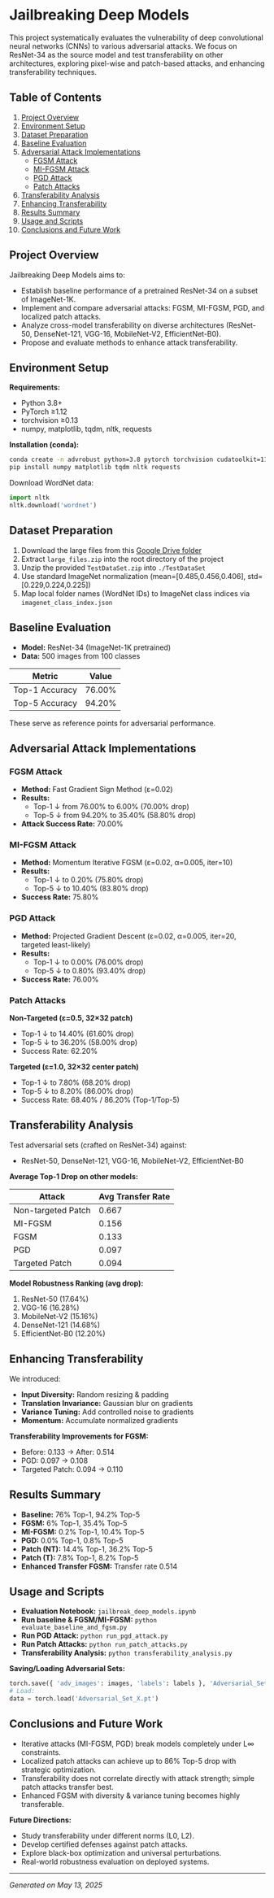 # Jailbreaking Deep Models

This project systematically evaluates the vulnerability of deep convolutional neural networks (CNNs) to various adversarial attacks. We focus on ResNet-34 as the source model and test transferability on other architectures, exploring pixel-wise and patch-based attacks, and enhancing transferability techniques.

## Table of Contents

1. [Project Overview](#project-overview)
2. [Environment Setup](#environment-setup)
3. [Dataset Preparation](#dataset-preparation)
4. [Baseline Evaluation](#baseline-evaluation)
5. [Adversarial Attack Implementations](#adversarial-attack-implementations)
   * [FGSM Attack](#fgsm-attack)
   * [MI-FGSM Attack](#mi-fgsm-attack)
   * [PGD Attack](#pgd-attack)
   * [Patch Attacks](#patch-attacks)
6. [Transferability Analysis](#transferability-analysis)
7. [Enhancing Transferability](#enhancing-transferability)
8. [Results Summary](#results-summary)
9. [Usage and Scripts](#usage-and-scripts)
10. [Conclusions and Future Work](#conclusions-and-future-work)

## Project Overview

Jailbreaking Deep Models aims to:

* Establish baseline performance of a pretrained ResNet-34 on a subset of ImageNet-1K.
* Implement and compare adversarial attacks: FGSM, MI-FGSM, PGD, and localized patch attacks.
* Analyze cross-model transferability on diverse architectures (ResNet-50, DenseNet-121, VGG-16, MobileNet-V2, EfficientNet-B0).
* Propose and evaluate methods to enhance attack transferability.

## Environment Setup

**Requirements:**

* Python 3.8+
* PyTorch ≥1.12
* torchvision ≥0.13
* numpy, matplotlib, tqdm, nltk, requests

**Installation (conda):**

```bash
conda create -n advrobust python=3.8 pytorch torchvision cudatoolkit=11.3 -c pytorch
pip install numpy matplotlib tqdm nltk requests
```

Download WordNet data:

```python
import nltk
nltk.download('wordnet')
```

## Dataset Preparation

1. Download the large files from this [Google Drive folder](https://drive.google.com/drive/folders/1LpAk504AjopwytBFl87a1Qfrpx1yLnka?usp=sharing)
2. Extract `large_files.zip` into the root directory of the project
3. Unzip the provided `TestDataSet.zip` into `./TestDataSet`
4. Use standard ImageNet normalization (mean=[0.485,0.456,0.406], std=[0.229,0.224,0.225])
5. Map local folder names (WordNet IDs) to ImageNet class indices via `imagenet_class_index.json`

## Baseline Evaluation

* **Model:** ResNet-34 (ImageNet-1K pretrained)
* **Data:** 500 images from 100 classes

| Metric         | Value  |
|---------------|--------|
| Top-1 Accuracy | 76.00% |
| Top-5 Accuracy | 94.20% |

These serve as reference points for adversarial performance.

## Adversarial Attack Implementations

### FGSM Attack

* **Method:** Fast Gradient Sign Method (ε=0.02)
* **Results:**
  * Top-1 ↓ from 76.00% to 6.00% (70.00% drop)
  * Top-5 ↓ from 94.20% to 35.40% (58.80% drop)
* **Attack Success Rate:** 70.00%

### MI-FGSM Attack

* **Method:** Momentum Iterative FGSM (ε=0.02, α=0.005, iter=10)
* **Results:**
  * Top-1 ↓ to 0.20% (75.80% drop)
  * Top-5 ↓ to 10.40% (83.80% drop)
* **Success Rate:** 75.80%

### PGD Attack

* **Method:** Projected Gradient Descent (ε=0.02, α=0.005, iter=20, targeted least-likely)
* **Results:**
  * Top-1 ↓ to 0.00% (76.00% drop)
  * Top-5 ↓ to 0.80% (93.40% drop)
* **Success Rate:** 76.00%

### Patch Attacks

**Non-Targeted (ε=0.5, 32×32 patch)**
* Top-1 ↓ to 14.40% (61.60% drop)
* Top-5 ↓ to 36.20% (58.00% drop)
* Success Rate: 62.20%

**Targeted (ε=1.0, 32×32 center patch)**
* Top-1 ↓ to 7.80% (68.20% drop)
* Top-5 ↓ to 8.20% (86.00% drop)
* Success Rate: 68.40% / 86.20% (Top-1/Top-5)

## Transferability Analysis

Test adversarial sets (crafted on ResNet-34) against:
* ResNet-50, DenseNet-121, VGG-16, MobileNet-V2, EfficientNet-B0

**Average Top-1 Drop on other models:**

| Attack | Avg Transfer Rate |
|--------|------------------|
| Non-targeted Patch | 0.667 |
| MI-FGSM | 0.156 |
| FGSM | 0.133 |
| PGD | 0.097 |
| Targeted Patch | 0.094 |

**Model Robustness Ranking (avg drop):**
1. ResNet-50 (17.64%)
2. VGG-16 (16.28%)
3. MobileNet-V2 (15.16%)
4. DenseNet-121 (14.68%)
5. EfficientNet-B0 (12.20%)

## Enhancing Transferability

We introduced:
* **Input Diversity:** Random resizing & padding
* **Translation Invariance:** Gaussian blur on gradients
* **Variance Tuning:** Add controlled noise to gradients
* **Momentum:** Accumulate normalized gradients

**Transferability Improvements for FGSM:**
* Before: 0.133 → After: 0.514
* PGD: 0.097 → 0.108
* Targeted Patch: 0.094 → 0.110

## Results Summary

* **Baseline:** 76% Top-1, 94.2% Top-5
* **FGSM:** 6% Top-1, 35.4% Top-5
* **MI-FGSM:** 0.2% Top-1, 10.4% Top-5
* **PGD:** 0.0% Top-1, 0.8% Top-5
* **Patch (NT):** 14.4% Top-1, 36.2% Top-5
* **Patch (T):** 7.8% Top-1, 8.2% Top-5
* **Enhanced Transfer FGSM:** Transfer rate 0.514

## Usage and Scripts

* **Evaluation Notebook:** `jailbreak_deep_models.ipynb`
* **Run baseline & FGSM/MI-FGSM:** `python evaluate_baseline_and_fgsm.py`
* **Run PGD Attack:** `python run_pgd_attack.py`
* **Run Patch Attacks:** `python run_patch_attacks.py`
* **Transferability Analysis:** `python transferability_analysis.py`

**Saving/Loading Adversarial Sets:**
```python
torch.save({ 'adv_images': images, 'labels': labels }, 'Adversarial_Set_X.pt')
# Load:
data = torch.load('Adversarial_Set_X.pt')
```

## Conclusions and Future Work

* Iterative attacks (MI-FGSM, PGD) break models completely under L∞ constraints.
* Localized patch attacks can achieve up to 86% Top-5 drop with strategic optimization.
* Transferability does not correlate directly with attack strength; simple patch attacks transfer best.
* Enhanced FGSM with diversity & variance tuning becomes highly transferable.

**Future Directions:**
* Study transferability under different norms (L0, L2).
* Develop certified defenses against patch attacks.
* Explore black-box optimization and universal perturbations.
* Real-world robustness evaluation on deployed systems.

---

*Generated on May 13, 2025*